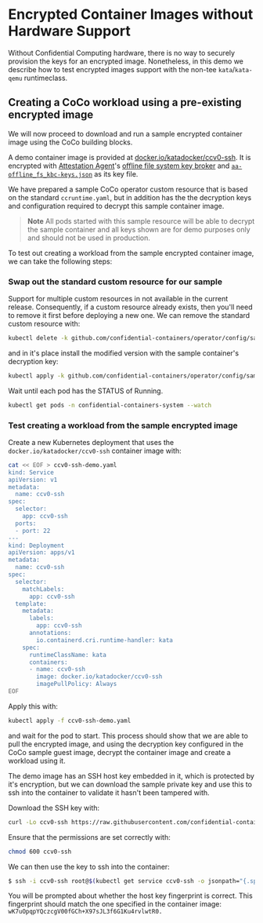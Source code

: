 # Encrypted Container Images without Hardware Support

Without Confidential Computing hardware, there is no way to securely provision
the keys for an encrypted image. Nonetheless, in this demo we describe how to
test encrypted images support with the non-tee `kata`/`kata-qemu` runtimeclass.

## Creating a CoCo workload using a pre-existing encrypted image

We will now proceed to download and run a sample encrypted container image using the CoCo building blocks.

A demo container image is provided at [docker.io/katadocker/ccv0-ssh](https://hub.docker.com/r/katadocker/ccv0-ssh).
It is encrypted with [Attestation Agent](https://github.com/confidential-containers/attestation-agent)'s [offline file system key broker](https://github.com/confidential-containers/attestation-agent/tree/64c12fbecfe90ba974d5fe4896bf997308df298d/src/kbc_modules/offline_fs_kbc) and [`aa-offline_fs_kbc-keys.json`](https://github.com/confidential-containers/documentation/blob/main/demos/ssh-demo/aa-offline_fs_kbc-keys.json) as its key file.

We have prepared a sample CoCo operator custom resource that is based on the standard `ccruntime.yaml`, but in addition has the the decryption keys and configuration required to decrypt this sample container image.
> **Note** All pods started with this sample resource will be able to decrypt the sample container and all keys shown are for demo purposes only and should not be used in production.

 To test out creating a workload from the sample encrypted container image, we can take the following steps:

### Swap out the standard custom resource for our sample

Support for multiple custom resources in not available in the current release. Consequently, if a custom resource already exists, then you'll need to remove it first before deploying a new one. We can remove the standard custom resource with:
```sh
kubectl delete -k github.com/confidential-containers/operator/config/samples/ccruntime/<CCRUNTIME_OVERLAY>?ref=<RELEASE_VERSION>
```
and in it's place install the modified version with the sample container's decryption key:
```sh
kubectl apply -k github.com/confidential-containers/operator/config/samples/ccruntime/ssh-demo?ref=<RELEASE_VERSION>
```
Wait until each pod has the STATUS of Running.
```sh
kubectl get pods -n confidential-containers-system --watch
```
### Test creating a workload from the sample encrypted image

Create a new Kubernetes deployment that uses the `docker.io/katadocker/ccv0-ssh` container image with:
```sh
cat << EOF > ccv0-ssh-demo.yaml
kind: Service
apiVersion: v1
metadata:
  name: ccv0-ssh
spec:
  selector:
    app: ccv0-ssh
  ports:
  - port: 22
---
kind: Deployment
apiVersion: apps/v1
metadata:
  name: ccv0-ssh
spec:
  selector:
    matchLabels:
      app: ccv0-ssh
  template:
    metadata:
      labels:
        app: ccv0-ssh
      annotations:
        io.containerd.cri.runtime-handler: kata
    spec:
      runtimeClassName: kata
      containers:
      - name: ccv0-ssh
        image: docker.io/katadocker/ccv0-ssh
        imagePullPolicy: Always
EOF
```

Apply this with:
```sh
kubectl apply -f ccv0-ssh-demo.yaml
```
and wait for the pod to start. This process should show that we are able to pull the encrypted image, and using the decryption key configured in the CoCo sample guest image, decrypt the container image and create a workload using it.

The demo image has an SSH host key embedded in it, which is protected by it's encryption, but we can download the sample private key and use this to ssh into the container to validate it hasn't been tampered with.

Download the SSH key with:
```sh
curl -Lo ccv0-ssh https://raw.githubusercontent.com/confidential-containers/documentation/main/demos/ssh-demo/ccv0-ssh
```
Ensure that the permissions are set correctly with:
```sh
chmod 600 ccv0-ssh
```

We can then use the key to ssh into the container:
```sh
$ ssh -i ccv0-ssh root@$(kubectl get service ccv0-ssh -o jsonpath="{.spec.clusterIP}")
```
You will be prompted about whether the host key fingerprint is correct. This fingerprint should match the one specified in the container image: `wK7uOpqpYQczcgV00fGCh+X97sJL3f6G1Ku4rvlwtR0.`
